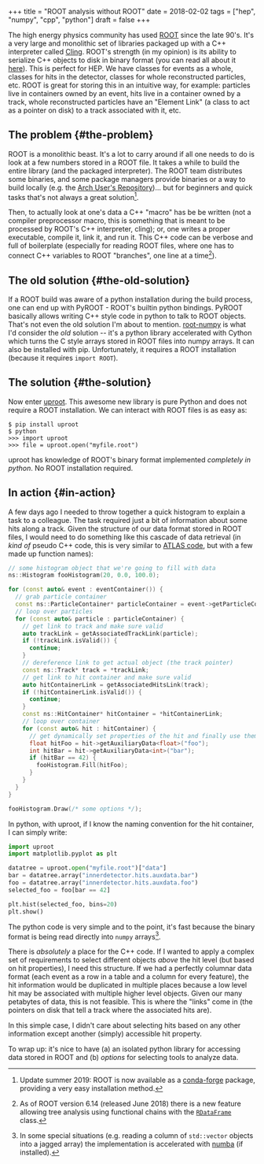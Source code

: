 +++
title = "ROOT analysis without ROOT"
date = 2018-02-02
tags = ["hep", "numpy", "cpp", "python"]
draft = false
+++

The high energy physics community has used [ROOT](https://root.cern/) since the late 90's.
It's a very large and monolithic set of libraries packaged up with a
C++ interpreter called [Cling](https://root.cern.ch/cling). ROOT's strength (in my opinion) is its
ability to serialize C++ objects to disk in binary format (you can
read all about it [here](https://root.cern.ch/root/htmldoc/guides/users-guide/InputOutput.html)). This is perfect for HEP. We have classes for
events as a whole, classes for hits in the detector, classes for whole
reconstructed particles, etc. ROOT is great for storing this in an
intuitive way, for example: particles live in containers owned by an
event, hits live in a container owned by a track, whole reconstructed
particles have an "Element Link" (a class to act as a pointer on disk)
to a track associated with it, etc.


## The problem {#the-problem}

ROOT is a monolithic beast. It's a lot to carry around if all one
needs to do is look at a few numbers stored in a ROOT file. It takes a
while to build the entire library (and the packaged interpreter). The
ROOT team distributes some binaries, and some package managers provide
binaries or a way to build locally (e.g. the [Arch User's
Repository](https://aur.archlinux.org/))... but for beginners and quick tasks that's not always a
great solution[^fn:1].

Then, to actually look at one's data a C++ "macro" has be be written
(not a compiler preprocessor macro, this is something that is meant to
be processed by ROOT's C++ interpreter, cling); or, one writes a
proper executable, compile it, link it, and run it. This C++ code can
be verbose and full of boilerplate (especially for reading ROOT files,
where one has to connect C++ variables to ROOT "branches", one line at
a time[^fn:2]).


## The old solution {#the-old-solution}

If a ROOT build was aware of a python installation during the build
process, one can end up with PyROOT - ROOT's builtin python bindings.
PyROOT basically allows writing C++ style code in python to talk to
ROOT objects. That's not even the old solution I'm about to mention.
[root-numpy](https://github.com/scikit-hep/root_numpy) is what I'd consider the _old_ solution -- it's a python
library accelerated with Cython which turns the C style arrays stored
in ROOT files into numpy arrays. It can also be installed with pip.
Unfortunately, it requires a ROOT installation (because it requires
`import ROOT`).


## The solution {#the-solution}

Now enter [uproot](https://github.com/scikit-hep/uproot). This awesome new library is pure Python and does not
require a ROOT installation. We can interact with ROOT files is as
easy as:

```nil
$ pip install uproot
$ python
>>> import uproot
>>> file = uproot.open("myfile.root")
```

uproot has knowledge of ROOT's binary format implemented
_completely in python_. No ROOT installation required.


## In action {#in-action}

A few days ago I needed to throw together a quick histogram to
explain a task to a colleague. The task required just a bit of
information about some hits along a track. Given the structure of
our data format stored in ROOT files, I would need to do something
like this cascade of data retrieval (in _kind of_ pseudo C++ code,
this is very similar to [ATLAS code](https://gitlab.cern.ch/atlas/athena/), but with a few made up function
names):

```C++
// some histogram object that we're going to fill with data
ns::Histogram fooHistogram(20, 0.0, 100.0);

for (const auto& event : eventContainer()) {
  // grab particle container
  const ns::ParticleContainer* particleContainer = event->getParticleContainer();
  // loop over particles
  for (const auto& particle : particleContainer) {
    // get link to track and make sure valid
    auto trackLink = getAssociatedTrackLink(particle);
    if (!trackLink.isValid()) {
      continue;
    }
    // dereference link to get actual object (the track pointer)
    const ns::Track* track = *trackLink;
    // get link to hit container and make sure valid
    auto hitContainerLink = getAssociatedHitsLink(track);
    if (!hitContainerLink.isValid()) {
      continue;
    }
    const ns::HitContainer* hitContainer = *hitContainerLink;
    // loop over container
    for (const auto& hit : hitContainer) {
      // get dynamically set properties of the hit and finally use them
      float hitFoo = hit->getAuxiliaryData<float>("foo");
      int hitBar = hit->getAuxiliaryData<int>("bar");
      if (hitBar == 42) {
        fooHistogram.Fill(hitFoo);
      }
    }
  }
}

fooHistogram.Draw(/* some options */);
```

In python, with uproot, if I know the naming convention for the hit
container, I can simply write:

```python
import uproot
import matplotlib.pyplot as plt

datatree = uproot.open("myfile.root")["data"]
bar = datatree.array("innerdetector.hits.auxdata.bar")
foo = datatree.array("innerdetector.hits.auxdata.foo")
selected_foo = foo[bar == 42]

plt.hist(selected_foo, bins=20)
plt.show()
```

The python code is very simple and to the point, it's fast because
the binary format is being read directly into `numpy` arrays[^fn:3].

There is _absolutely_ a place for the C++ code. If I wanted to
apply a complex set of requirements to select different objects
_above_ the hit level (but based on hit properties), I need this
structure. If we had a perfectly columnar data format (each event
as a row in a table and a column for every feature), the hit
information would be duplicated in multiple places because a low
level hit may be associated with multiple higher level
objects. Given our many petabytes of data, this is not
feasible. This is where the "links" come in (the pointers on disk
that tell a track where the associated hits are).

In this simple case, I didn't care about selecting hits based on
any other information except another (simply) accessible hit
property.

To wrap up: it's nice to have (a) an isolated python library for
accessing data stored in ROOT and (b) _options_ for selecting tools
to analyze data.

[^fn:1]: Update summer 2019: ROOT is now available as a [conda-forge](https://conda-forge.org/)
    package, providing a very easy installation method.
[^fn:2]: As of ROOT version 6.14 (released June 2018) there is a new
    feature allowing tree analysis using functional chains with the
    [`RDataFrame`](https://root.cern.ch/doc/master/classROOT_1_1RDataFrame.html) class.
[^fn:3]: In some special situations (e.g. reading a column of
    `std::vector` objects into a jagged array) the implementation is
    accelerated with [numba](https://numba.pydata.org/) (if installed).
